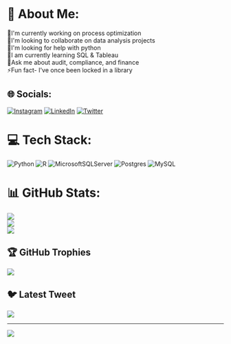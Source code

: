 # 💫 About Me:
🌿I'm currently working on process optimization<br>🚻I'm looking to collaborate on data analysis projects<br>🤝I'm looking for help with python<br>📝I am currently learning SQL & Tableau<br>🎯Ask me about audit, compliance, and finance<br>⚡Fun fact- I've once been locked in a library<br>


## 🌐 Socials:
[![Instagram](https://img.shields.io/badge/Instagram-%23E4405F.svg?logo=Instagram&logoColor=white)](https://instagram.com/olaoluwayimikaakiri) [![LinkedIn](https://img.shields.io/badge/LinkedIn-%230077B5.svg?logo=linkedin&logoColor=white)](https://linkedin.com/in/olaonipekun-olayinka) [![Twitter](https://img.shields.io/badge/Twitter-%231DA1F2.svg?logo=Twitter&logoColor=white)](https://twitter.com/Holaoluwayimika) 

# 💻 Tech Stack:
![Python](https://img.shields.io/badge/python-3670A0?style=for-the-badge&logo=python&logoColor=ffdd54) ![R](https://img.shields.io/badge/r-%23276DC3.svg?style=for-the-badge&logo=r&logoColor=white) ![MicrosoftSQLServer](https://img.shields.io/badge/Microsoft%20SQL%20Sever-CC2927?style=for-the-badge&logo=microsoft%20sql%20server&logoColor=white) ![Postgres](https://img.shields.io/badge/postgres-%23316192.svg?style=for-the-badge&logo=postgresql&logoColor=white) ![MySQL](https://img.shields.io/badge/mysql-%2300f.svg?style=for-the-badge&logo=mysql&logoColor=white)
# 📊 GitHub Stats:
![](https://github-readme-stats.vercel.app/api?username=OlayinkaRuth&theme=city_light&hide_border=false&include_all_commits=false&count_private=true)<br/>
![](https://github-readme-streak-stats.herokuapp.com/?user=OlayinkaRuth&theme=city_light&hide_border=false)<br/>
![](https://github-readme-stats.vercel.app/api/top-langs/?username=OlayinkaRuth&theme=city_light&hide_border=false&include_all_commits=false&count_private=true&layout=compact)

## 🏆 GitHub Trophies
![](https://github-profile-trophy.vercel.app/?username=OlayinkaRuth&theme=radical&no-frame=false&no-bg=true&margin-w=4)

## 🐦 Latest Tweet
[![](https://gtce.itsvg.in/api?username=Holaoluwayimika)](https://github.com/VishwaGauravIn/github-twitter-card-embed)

---
[![](https://visitcount.itsvg.in/api?id=OlayinkaRuth&icon=0&color=0)](https://visitcount.itsvg.in)

<!-- Proudly created with GPRM ( https://gprm.itsvg.in ) -->
